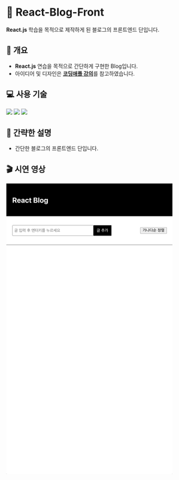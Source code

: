 # 📅 React-Blog-Front

**React.js** 학습을 목적으로 제작하게 된 블로그의 프론트엔드 단입니다. <br>

## 📃 개요

- **React.js** 연습을 목적으로 간단하게 구현한 Blog입니다.
- 아이디어 및 디자인은 <a href="https://codingapple.com/">**코딩애플 강의**</a>를 참고하였습니다.

## 💻 사용 기술

<img src="https://img.shields.io/badge/JavaScript-F7DF1E?style=flat-square&logo=JavaScript&logoColor=black"/> <img src="https://img.shields.io/badge/React-61DAFB?style=flat-square&logo=React&logoColor=black"/>
<img src="https://img.shields.io/badge/Vercel-000000?style=flat-square&logo=css&logoColor=white"/>

## 📜 간략한 설명

- 간단한 블로그의 프론트엔드 단입니다. 

## 🎬 시연 영상

<img src='./readme_img/blog.gif'/>
